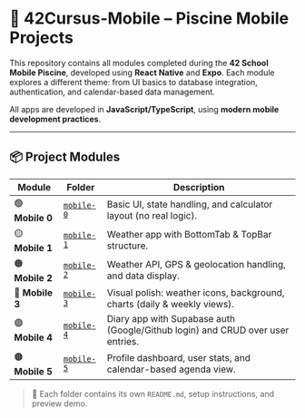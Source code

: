 # 📱 42Cursus-Mobile – Piscine Mobile Projects

This repository contains all modules completed during the **42 School Mobile Piscine**, developed using **React Native** and **Expo**. Each module explores a different theme: from UI basics to database integration, authentication, and calendar-based data management.

All apps are developed in **JavaScript/TypeScript**, using **modern mobile development practices**.

---

## 📦 Project Modules

| Module     | Folder       | Description                                                                 |
|------------|--------------|-----------------------------------------------------------------------------|
| 🟢 **Mobile 0** | [`mobile-0`](./mobile-0) | Basic UI, state handling, and calculator layout (no real logic).          |
| 🟡 **Mobile 1** | [`mobile-1`](./mobile-1) | Weather app with BottomTab & TopBar structure.                            |
| 🟠 **Mobile 2** | [`mobile-2`](./mobile-2) | Weather API, GPS & geolocation handling, and data display.                |
| 🔵 **Mobile 3** | [`mobile-3`](./mobile-3) | Visual polish: weather icons, background, charts (daily & weekly views).  |
| 🟣 **Mobile 4** | [`mobile-4`](./mobile-4) | Diary app with Supabase auth (Google/Github login) and CRUD over user entries.   |
| 🟤 **Mobile 5** | [`mobile-5`](./mobile-5) | Profile dashboard, user stats, and calendar-based agenda view.            |

> 🔗 Each folder contains its own `README.md`, setup instructions, and preview demo.
